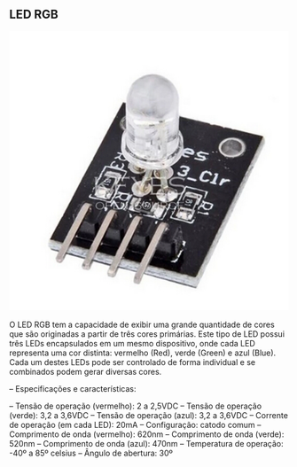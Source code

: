 ## LED RGB

![alt text](img/1.png)

O LED RGB tem a capacidade de exibir uma grande quantidade de cores que são originadas a partir de três cores primárias. Este tipo de LED possui três LEDs encapsulados em um mesmo dispositivo, onde cada LED representa uma cor distinta: vermelho (Red), verde (Green) e azul (Blue).  Cada um destes LEDs pode ser controlado de forma individual e se combinados podem gerar diversas cores.

– Especificações e características:

– Tensão de operação (vermelho): 2 a 2,5VDC
– Tensão de operação (verde): 3,2 a 3,6VDC
– Tensão de operação (azul): 3,2 a 3,6VDC
– Corrente de operação (em cada LED): 20mA
– Configuração: catodo comum
– Comprimento de onda (vermelho): 620nm
– Comprimento de onda (verde): 520nm
– Comprimento de onda (azul): 470nm
– Temperatura de operação: -40º a 85º celsius
– Ângulo de abertura: 30º
